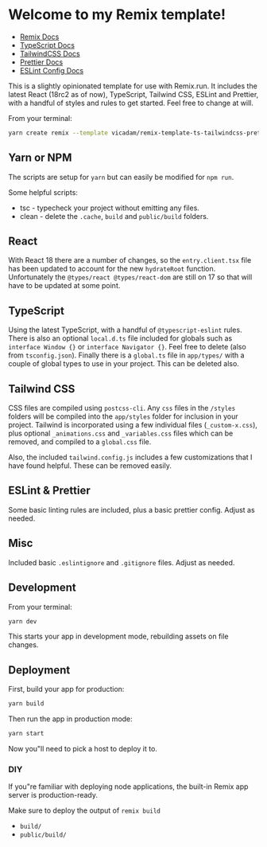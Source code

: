 # Welcome to my Remix template!

- [Remix Docs](https://remix.run/docs)
- [TypeScript Docs](https://www.typescriptlang.org/docs/)
- [TailwindCSS Docs](https://tailwindcss.com/docs/utility-first)
- [Prettier Docs](https://prettier.io/docs/en/index.html)
- [ESLint Config Docs](https://eslint.org/docs/user-guide/configuring/)

This is a slightly opinionated template for use with Remix.run. It includes the latest React (18rc2 as of now), TypeScript, Tailwind CSS, ESLint and Prettier, with a handful of styles and rules to get started. Feel free to change at will.

From your terminal:

```sh
yarn create remix --template vicadam/remix-template-ts-tailwindcss-prettier
```

## Yarn or NPM

The scripts are setup for `yarn` but can easily be modified for `npm run`.

Some helpful scripts:

- tsc - typecheck your project without emitting any files.
- clean - delete the `.cache`, `build` and `public/build` folders.

## React

With React 18 there are a number of changes, so the `entry.client.tsx` file has been updated to account for the new `hydrateRoot` function. Unfortunately the `@types/react @types/react-dom` are still on 17 so that will have to be updated at some point.

## TypeScript

Using the latest TypeScript, with a handful of `@typescript-eslint` rules. There is also an optional `local.d.ts` file included for globals such as `interface Window {}` or `interface Navigator {}`. Feel free to delete (also from `tsconfig.json`). Finally there is a `global.ts` file in `app/types/` with a couple of global types to use in your project. This can be deleted also.

## Tailwind CSS

CSS files are compiled using `postcss-cli`. Any `css` files in the `/styles` folders will be compiled into the `app/styles` folder for inclusion in your project. Tailwind is incorporated using a few individual files (`_custom-x.css`), plus optional `_animations.css` and `_variables.css` files which can be removed, and compiled to a `global.css` file.

Also, the included `tailwind.config.js` includes a few customizations that I have found helpful. These can be removed easily.

## ESLint & Prettier

Some basic linting rules are included, plus a basic prettier config. Adjust as needed.

## Misc

Included basic `.eslintignore` and `.gitignore` files. Adjust as needed.

## Development

From your terminal:

```sh
yarn dev
```

This starts your app in development mode, rebuilding assets on file changes.

## Deployment

First, build your app for production:

```sh
yarn build
```

Then run the app in production mode:

```sh
yarn start
```

Now you"ll need to pick a host to deploy it to.

### DIY

If you"re familiar with deploying node applications, the built-in Remix app server is production-ready.

Make sure to deploy the output of `remix build`

- `build/`
- `public/build/`
